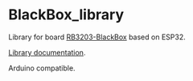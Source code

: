 # BlackBox_library

Library for board [RB3203-BlackBox](https://github.com/RoboticsBrno/RB3203-BlackBox) based on ESP32.

[Library documentation](https://roboticsbrno.github.io/BlackBox_library/).

Arduino compatible.